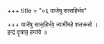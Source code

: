 +++
title = "०६ वाजेषु सासहिर्भव"

+++
वाजे॑षु सास॒हिर्भ॑व॒ त्वामी॑महे शतक्रतो ।  
इन्द्र॑ वृ॒त्राय॒ हन्त॑वे ॥